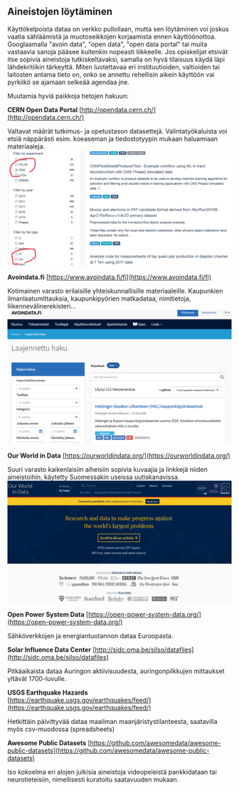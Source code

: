 ## Aineistojen löytäminen

Käyttökelpoista dataa on verkko pullollaan, mutta sen löytäminen voi joskus vaatia sähläämistä ja muotoseikkojen korjaamista ennen käyttöönottoa. Googlaamalla "avoin data", "open data", "open data portal" tai muita vastaavia sanoja pääsee kuitenkin nopeasti liikkeelle. Jos opiskelijat etsivät itse sopivia aineistoja tutkiskeltavaksi, samalla on hyvä tilaisuus käydä läpi lähdekritiikin tärkeyttä. Miten luotettavaa eri instituutioiden, valtioiden tai laitosten antama tieto on, onko se annettu rehellisin aikein käyttöön vai pyrkiikö se ajamaan selkeää agendaa jne.

Muutamia hyviä paikkoja tietojen hakuun:

**CERN Open Data Portal**
[http://opendata.cern.ch/](http://opendata.cern.ch/)

Valtavat määrät tutkimus- ja opetustason datasettejä. Valintatyökaluista voi etsiä näppärästi esim. koeaseman ja tiedostotyypin mukaan haluamiaan materiaaleja.
![](../assets/img/CERNportal.png)

**Avoindata.fi**
[https://www.avoindata.fi/fi](https://www.avoindata.fi/fi)

Kotimainen varasto erilaisille yhteiskunnallisille materiaaleille. Kaupunkien ilmanlaatumittauksia, kaupunkipyörien matkadataa, nimitietoja, liikennevälinerekisteri...
![](../assets/img/avoidatafi.png)

**Our World in Data**
[https://ourworldindata.org/](https://ourworldindata.org/)

Suuri varasto kaikenlaisiin aiheisiin sopivia kuvaajia ja linkkejä niiden aineistoihin, käytetty Suomessakin useissa uutiskanavissa.
![](../assets/img/OurWorld.png)

**Open Power System Data**
[https://open-power-system-data.org/](https://open-power-system-data.org/)

Sähköverkkojen ja energiantuotannon dataa Euroopasta.

**Solar Influence Data Center**
[http://sidc.oma.be/silso/datafiles](http://sidc.oma.be/silso/datafiles)

Pitkäaikaista dataa Auringon aktiivisuudesta, auringonpilkkujen mittaukset yltävät 1700-luvulle.

**USGS Earthquake Hazards**
[https://earthquake.usgs.gov/earthquakes/feed/](https://earthquake.usgs.gov/earthquakes/feed/)

Hetkittäin päivittyvää dataa maailman maanjäristystilanteesta, saatavilla myös csv-muodossa (spreadsheets)

**Awesome Public Datasets**
[https://github.com/awesomedata/awesome-public-datasets](https://github.com/awesomedata/awesome-public-datasets)

Iso kokoelma eri alojen julkisia aineistoja videopeleistä pankkidataan tai neurotieteisiin, nimellisesti kuratoitu saatavuuden mukaan.
